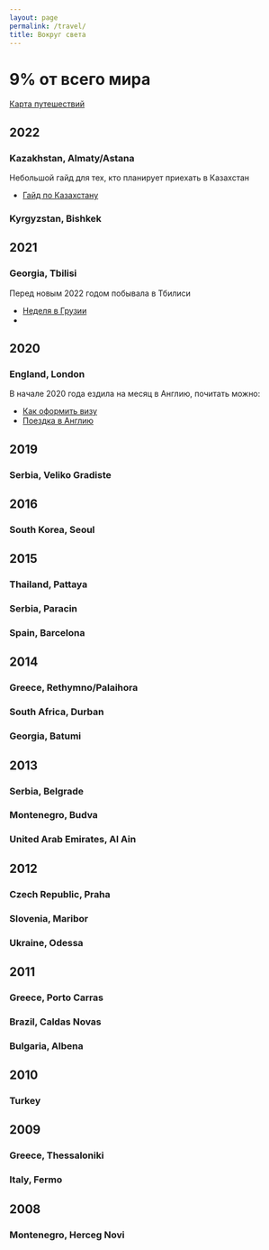 ```yaml
---
layout: page
permalink: /travel/
title: Вокруг света
---
```


# 9% от всего мира
[Карта путешествий](http://www.onetwotrip.com/ru/landings/map/vMxVX67Ds9kvK2re4etxKd)

## 2022
### Kazakhstan, Almaty/Astana
  Небольшой гайд для тех, кто планирует приехать в Казахстан 
  - [Гайд по Казахстану](http://keresm.ru/2022-05-02-kz/)

### Kyrgyzstan, Bishkek


## 2021
### Georgia, Tbilisi
  Перед новым 2022 годом побывала в Тбилиси
  - [Неделя в Грузии](http://keresm.ru/2022-03-27-Georgia/)
  - 

## 2020
### England, London 
  В начале 2020 года ездила на месяц в Англию, почитать можно:
  - [Как оформить визу](http://keresm.ru/2020-12-21-viza/)
  - [Поездка в Англию](http://keresm.ru/2020-04-06-uk/)


## 2019
### Serbia, Veliko Gradiste


## 2016
### South Korea, Seoul


## 2015
### Thailand, Pattaya
### Serbia, Paracin
### Spain, Barcelona


## 2014
### Greece, Rethymno/Palaihora
### South Africa, Durban
### Georgia, Batumi


## 2013
### Serbia, Belgrade
### Montenegro, Budva
### United Arab Emirates, Al Ain


## 2012
### Czech Republic, Praha
### Slovenia, Maribor
### Ukraine, Odessa


## 2011
### Greece, Porto Carras
### Brazil, Caldas Novas
### Bulgaria, Albena


## 2010
### Turkey 

## 2009
### Greece, Thessaloniki
### Italy, Fermo



## 2008
### Montenegro, Herceg Novi


